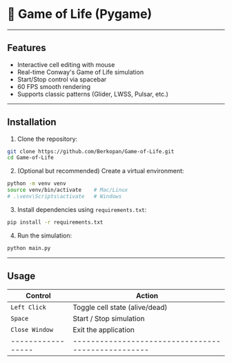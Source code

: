 # 🧬 Game of Life (Pygame)

---

## Features

- Interactive cell editing with mouse
- Real-time Conway's Game of Life simulation
- Start/Stop control via spacebar
- 60 FPS smooth rendering
- Supports classic patterns (Glider, LWSS, Pulsar, etc.)

---

## Installation

1. Clone the repository:
```bash
git clone https://github.com/Berkopan/Game-of-Life.git
cd Game-of-Life
```

2. (Optional but recommended) Create a virtual environment:
```bash
python -m venv venv
source venv/bin/activate    # Mac/Linux
# .\venv\Scripts\activate   # Windows
```

3. Install dependencies using `requirements.txt`:
```bash
pip install -r requirements.txt
```

4. Run the simulation:
```bash
python main.py
```

---

## Usage
| Control         | Action                                           |
|-----------------|--------------------------------------------------|
| `Left Click`    | Toggle cell state (alive/dead)                   |
| `Space`         | Start / Stop simulation                          |
| `Close Window`  | Exit the application                             |
|-----------------|--------------------------------------------------|